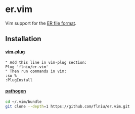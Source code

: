 # er.vim

Vim support for the [ER file format](https://github.com/BurntSushi/erd#the-er-file-format).

## Installation

#### [vim-plug][]

```vim
" Add this line in vim-plug section:
Plug 'flniu/er.vim'
" Then run commands in vim:
:so %
:PlugInstall
```

#### [pathogen][]

```sh
cd ~/.vim/bundle
git clone --depth=1 https://github.com/flniu/er.vim.git
```


[vim-plug]:         https://github.com/junegunn/vim-plug
[pathogen]:         https://github.com/tpope/vim-pathogen
